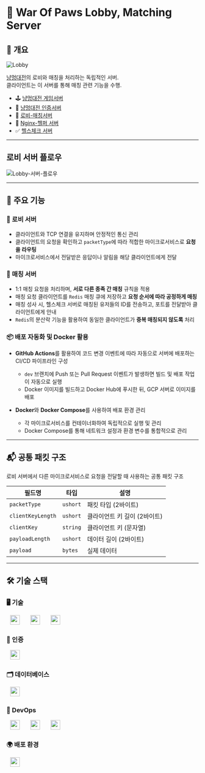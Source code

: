 # 🐾 War Of Paws Lobby, Matching Server

## 📝 개요
![Lobby](https://github.com/user-attachments/assets/c60942c6-49e0-4638-aea4-0ae755af6585)

[냥멍대전](https://github.com/BnW-Developers/War-Of-Paws-Game-Server)의 로비와 매칭을 처리하는 독립적인 서버. <br>
클라이언트는 이 서버를 통해 매칭 관련 기능을 수행.

- 🕹️ [냥멍대전 게임서버](https://github.com/BnW-Developers/War-Of-Paws-Game-Server)  
- 🔑 [냥멍대전 인증서버](https://github.com/BnW-Developers/War-Of-Paws-Auth-Server)  
- 🎯 [로비-매칭서버](https://github.com/BnW-Developers/War-Of-Paws-Lobby-Matching-Server)  
- 💊 [Nginx-헬퍼 서버](https://github.com/BnW-Developers/Nginx-Helper-Server)  
- ✅ [헬스체크 서버](https://github.com/BnW-Developers/War-Of-Paws-Health-Server)  

---

## 로비 서버 플로우

![Lobby-서버-플로우](https://github.com/user-attachments/assets/0d622e2c-a688-4d29-8b75-53bdda129a30)

---

## 🚀 주요 기능
### 🏢 로비 서버
- 클라이언트와 TCP 연결을 유지하며 안정적인 통신 관리
- 클라이언트의 요청을 확인하고 `packetType`에 따라 적합한 마이크로서비스로 **요청을 라우팅**
- 마이크로서비스에서 전달받은 응답이나 알림을 해당 클라이언트에게 전달

### 🔄 매칭 서버
- 1:1 매칭 요청을 처리하며, **서로 다른 종족 간 매칭** 규칙을 적용
- 매칭 요청 클라이언트를 `Redis` 매칭 큐에 저장하고 **요청 순서에 따라 공정하게 매칭**
- 매칭 성사 시, 헬스체크 서버로 매칭된 유저들의 ID를 전송하고, 포트를 전달받아 클라이언트에게 안내
- `Redis`의 분산락 기능을 활용하여 동일한 클라이언트가 **중복 매칭되지 않도록** 처리

### 📦 배포 자동화 및 Docker 활용
- **GitHub Actions**를 활용하여 코드 변경 이벤트에 따라 자동으로 서버에 배포하는 CI/CD 파이프라인 구성
  - `dev` 브랜치에 Push 또는 Pull Request 이벤트가 발생하면 빌드 및 배포 작업이 자동으로 실행
  - Docker 이미지를 빌드하고 Docker Hub에 푸시한 뒤, GCP 서버로 이미지를 배포

- **Docker**와 **Docker Compose**를 사용하여 배포 환경 관리  
  - 각 마이크로서비스를 컨테이너화하여 독립적으로 실행 및 관리  
  - Docker Compose를 통해 네트워크 설정과 환경 변수를 통합적으로 관리  


--- 

## 📬 공통 패킷 구조

로비 서버에서 다른 마이크로서비스로 요청을 전달할 때 사용하는 공통 패킷 구조

| **필드명**        | **타입**      | **설명**                      |
|--------------------|---------------|--------------------------------|
| `packetType`       | `ushort`      | 패킷 타입 (2바이트)            |
| `clientKeyLength`  | `ushort`      | 클라이언트 키 길이 (2바이트)   |
| `clientKey`        | `string`      | 클라이언트 키 (문자열)         |
| `payloadLength`    | `ushort`      | 데이터 길이 (2바이트)          |
| `payload`          | `bytes`       | 실제 데이터                    |


---

## 🛠️ 기술 스택
### 🖥️ 기술
<img src="https://shields.io/badge/JavaScript-F7DF1E?logo=JavaScript&logoColor=000&style=flat-square" style="height : 25px; margin-left : 10px; margin-right : 10px;"/> 
<img src="https://shields.io/badge/Node.js-339933?logo=Node.js&logoColor=fff&style=flat-square" style="height : 25px; margin-left : 10px; margin-right : 10px;"/> 
<img src="https://shields.io/badge/Axios-5A29E4?logo=Axios&logoColor=fff&style=flat-square" style="height : 25px; margin-left : 10px; margin-right : 10px;"/> 

### 🔐 인증
<img src="https://shields.io/badge/JWT-000000?logo=JSONWebTokens&logoColor=fff&style=flat-square" style="height : 25px; margin-left : 10px; margin-right : 10px;"/> 

### 🗂️ 데이터베이스
<img src="https://shields.io/badge/Redis-DC382D?logo=Redis&logoColor=fff&style=flat-square" style="height : 25px; margin-left : 10px; margin-right : 10px;"/> 

### 🚀 DevOps
<img src="https://shields.io/badge/Docker-2496ED?logo=Docker&logoColor=fff&style=flat-square" style="height : 25px; margin-left : 10px; margin-right : 10px;"/> 
<img src="https://shields.io/badge/Docker_Compose-2496ED?logo=Docker&logoColor=fff&style=flat-square" style="height : 25px; margin-left : 10px; margin-right : 10px;"/> 
<img src="https://shields.io/badge/GitHub_Actions-2088FF?logo=GitHubActions&logoColor=fff&style=flat-square" style="height : 25px; margin-left : 10px; margin-right : 10px;"/> 

### 🌍 배포 환경
<img src="https://shields.io/badge/GCP-4285F4?logo=GoogleCloud&logoColor=fff&style=flat-square" style="height : 25px; margin-left : 10px; margin-right : 10px;"/> 
